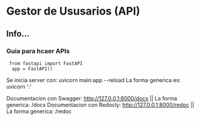 <h1>Gestor de Ususarios (API)</h1>
<h2>Info...</h2>


<h3>Guia para hcaer APIs</h3>
<code> from fastapi import FastAPI
  app = FastAPI()
</code>
<p>
Se inicia server con: uvicorn main:app --reload
La forma generica es: uvicorn '<nombreDelArchivoPython>:<nombreDeLaInstanciaFastApi>' 

Documentacion con Swagger: http://127.0.0.1:8000/docs    ||  La forma generica: <url>/docs
Documentacion con Redocly: http://127.0.0.1:8000/redoc   ||  La forma generica: <url>/redoc
</p>

